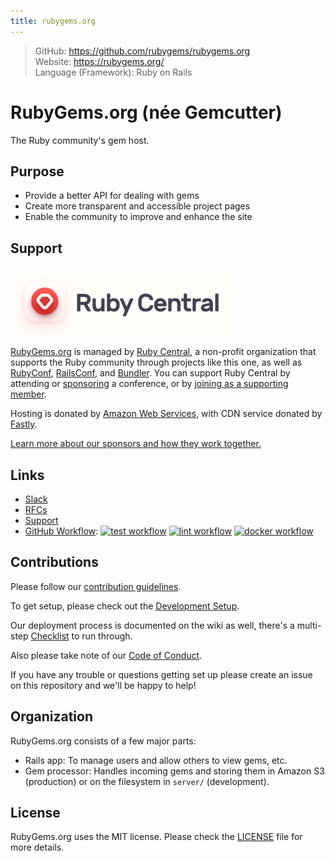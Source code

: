 ```yaml
---
title: rubygems.org
---
```


> GitHub: https://github.com/rubygems/rubygems.org <br/>
> Website: https://rubygems.org/ <br/>
> Language (Framework): Ruby on Rails

# RubyGems.org (née Gemcutter)
The Ruby community's gem host.

## Purpose

* Provide a better API for dealing with gems
* Create more transparent and accessible project pages
* Enable the community to improve and enhance the site

## Support

<a href="https://rubycentral.org/"><img src="https://raw.githubusercontent.com/rubygems/rubygems.org/master/doc/ruby_central_logo.png" height="110"/></a><br/>

[RubyGems.org](https://rubygems.org) is managed by [Ruby Central](https://rubycentral.org), a non-profit organization that supports the Ruby community through projects like this one, as well as [RubyConf](https://rubyconf.org), [RailsConf](https://railsconf.org), and [Bundler](https://bundler.io). You can support Ruby Central by attending or [sponsoring](mailto:sponsors@rubycentral.org) a conference, or by [joining as a supporting member](https://rubycentral.org/#/portal/signup).

Hosting is donated by [Amazon Web Services](https://aws.amazon.com), with CDN service donated by [Fastly](https://fastly.com).

[Learn more about our sponsors and how they work together.](https://rubygems.org/pages/sponsors)

## Links

* [Slack](https://bundler.slack.com/)
* [RFCs](https://github.com/rubygems/rfcs)
* [Support](mailto:support@rubygems.org)
* [GitHub Workflow](https://github.com/rubygems/rubygems.org/actions/): [![test workflow](https://github.com/rubygems/rubygems.org/actions/workflows/test.yml/badge.svg)](https://github.com/rubygems/rubygems.org/actions/workflows/test.yml) [![lint workflow](https://github.com/rubygems/rubygems.org/actions/workflows/lint.yml/badge.svg)](https://github.com/rubygems/rubygems.org/actions/workflows/lint.yml) [![docker workflow](https://github.com/rubygems/rubygems.org/actions/workflows/docker.yml/badge.svg)](https://github.com/rubygems/rubygems.org/actions/workflows/docker.yml)

## Contributions

Please follow our [contribution guidelines](https://github.com/rubygems/rubygems.org/blob/master/CONTRIBUTING.md).

To get setup, please check out the [Development Setup](https://github.com/rubygems/rubygems.org/blob/master/CONTRIBUTING.md#development-setup).

Our deployment process is documented on the wiki as well, there's a multi-step
[Checklist](https://github.com/rubygems/rubygems-infrastructure/wiki/Deploys) to run through.

Also please take note of our [Code of Conduct](https://github.com/rubygems/rubygems.org/blob/master/CODE_OF_CONDUCT.md).

If you have any trouble or questions getting set up please create an issue on this repository and we'll be happy to help!

## Organization

RubyGems.org consists of a few major parts:

* Rails app: To manage users and allow others to view gems, etc.
* Gem processor: Handles incoming gems and storing them in Amazon S3 (production) or
  on the filesystem in `server/` (development).

## License

RubyGems.org uses the MIT license. Please check the [LICENSE](https://github.com/rubygems/rubygems.org/blob/master/MIT-LICENSE) file for more details.